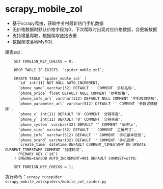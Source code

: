 # scrapy_mobile_zol

- 基于scrapy爬虫，获取中关村最新热门手机数据
- 无价格数据时默认价格字段为0，下次爬取时出现对应价格数据，会更新数据
- 支持增量爬取，根据爬取链接去重
- 数据爬取落地MySQL

建表sql：


        SET FOREIGN_KEY_CHECKS = 0;

        DROP TABLE IF EXISTS  `spider_moble_zol`;

        CREATE TABLE `spider_moble_zol` (
          `id` int(11) NOT NULL AUTO_INCREMENT,
          `phone_name` varchar(32) DEFAULT '' COMMENT '手机名称',
          `phone_price` float DEFAULT NULL COMMENT '参考价格',
          `phone_info_url` varchar(512) DEFAULT NULL COMMENT '手机爬取链接',
          `phone_parameter_url` varchar(512) DEFAULT '' COMMENT '参数详情链接',
          `phone_x` int(11) DEFAULT '0' COMMENT '分辨率宽',
          `phone_y` int(11) DEFAULT '0' COMMENT '分辨率高',
          `phone_system` varchar(32) DEFAULT '' COMMENT '系统\n',
          `phone_size` varchar(32) DEFAULT '' COMMENT '主屏尺寸',
          `phone_info` varchar(512) DEFAULT '' COMMENT '手机基本信息',
          `phone_brand` varchar(32) DEFAULT '' COMMENT '手机品牌',
          `create_time` datetime DEFAULT CURRENT_TIMESTAMP ON UPDATE CURRENT_TIMESTAMP COMMENT '创建时间',
          PRIMARY KEY (`id`)
        ) ENGINE=InnoDB AUTO_INCREMENT=901 DEFAULT CHARSET=utf8;

        SET FOREIGN_KEY_CHECKS = 1;

执行命令：`scrapy runspider scrapy_mobile_zol/spiders/mobile_zol_spider.py`